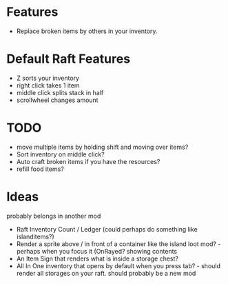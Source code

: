 # Features
- Replace broken items by others in your inventory.

# Default Raft Features
- Z sorts your inventory
- right click takes 1 item
- middle click splits stack in half
- scrollwheel changes amount

# TODO
- move multiple items by holding shift and moving over items?
- Sort inventory on middle click? 
- Auto craft broken items if you have the resources?
- refill food items?

# Ideas
probably belongs in another mod

- Raft Inventory Count / Ledger (could perhaps do something like islanditems?)
- Render a sprite above / in front of a container like the island loot mod? - perhaps when you focus it (OnRayed? showing contents
- An Item Sign that renders what is inside a storage chest?
- All In One inventory that opens by default when you press tab? - should render all storages on your raft. should probably be a new mod    
